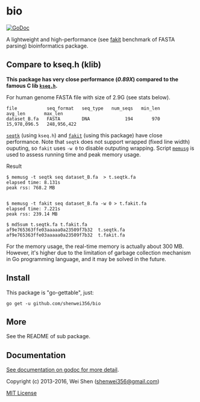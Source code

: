 bio
===
[![GoDoc](https://godoc.org/github.com/shenwei356/bio?status.svg)](https://godoc.org/github.com/shenwei356/bio)

A lightweight and high-performance
(see [fakit](https://github.com/shenwei356/fakit#benchmark) benchmark of FASTA parsing)
bioinformatics package.

Compare to kseq.h (klib)
-----------------------

**This package has very close performance (*0.89X*) compared to the famous C lib
[`kseq.h`](https://github.com/attractivechaos/klib/blob/master/kseq.h).**

For human genome FASTA file with size of 2.9G (see stats below).

    file           seq_format   seq_type   num_seqs   min_len        avg_len       max_len
    dataset_B.fa   FASTA        DNA             194       970   15,978,096.5   248,956,422

[`seqtk`](https://github.com/lh3/seqtk/) (using `kseq.h`)
and [`fakit`](https://github.com/shenwei356/fakit) (using this package) have close performance.
Note that `seqtk` does not support wrapped (fixed line width) ouputing, so `fakit` uses
`-w 0` to disable outputing wrapping.
Script [`memusg`](https://github.com/shenwei356/memusg) is used to assess running time
and peak memory usage.

Result

    $ memusg -t seqtk seq dataset_B.fa  > t.seqtk.fa
    elapsed time: 8.131s
    peak rss: 768.2 MB


    $ memusg -t fakit seq dataset_B.fa -w 0 > t.fakit.fa
    elapsed time: 7.221s
    peak rss: 239.14 MB

    $ md5sum t.seqtk.fa t.fakit.fa
    af9e765363ffe03aaaaa0a23509f7b32  t.seqtk.fa
    af9e765363ffe03aaaaa0a23509f7b32  t.fakit.fa

For the memory usage, the real-time memory is actually about 300 MB.
However, it's higher due to the limitation of garbage collection mechanism in
 Go programming language, and it may be solved in the future.
    
Install
-------
This package is "go-gettable", just:

    go get -u github.com/shenwei356/bio


More
----
See the README of sub package.

Documentation
-------------
[See documentation on godoc for more detail](https://godoc.org/github.com/shenwei356/bio/).

Copyright (c) 2013-2016, Wei Shen (shenwei356@gmail.com)

[MIT License](https://github.com/shenwei356/bio/blob/master/LICENSE)
